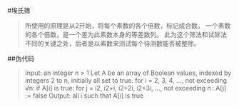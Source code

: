 #埃氏筛
>所使用的原理是从2开始，将每个素数的各个倍数，标记成合数。
一个素数的各个倍数，是一个差为此素数本身的等差数列。
此为这个筛法和试除法不同的关键之处，后者是以素数来测试每个待测数能否被整除。
>
##伪代码
>Input: an integer n > 1
>Let A be an array of Boolean values, indexed by integers 2 to n,
>initially all set to true.
>for i = 2, 3, 4, ..., not exceeding √n:
>if A[i] is true:
>for j = i2, i2+i, i2+2i, i2+3i, ..., not exceeding n :
>A[j] := false
> Output: all i such that A[i] is true

